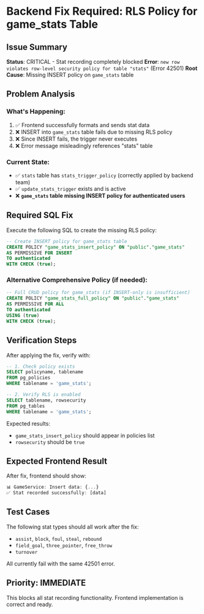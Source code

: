 # Backend Fix Required: RLS Policy for game_stats Table

## Issue Summary
**Status**: CRITICAL - Stat recording completely blocked
**Error**: `new row violates row-level security policy for table "stats"` (Error 42501)
**Root Cause**: Missing INSERT policy on `game_stats` table

## Problem Analysis

### What's Happening:
1. ✅ Frontend successfully formats and sends stat data
2. ❌ INSERT into `game_stats` table fails due to missing RLS policy
3. ❌ Since INSERT fails, the trigger never executes
4. ❌ Error message misleadingly references "stats" table

### Current State:
- ✅ `stats` table has `stats_trigger_policy` (correctly applied by backend team)
- ✅ `update_stats_trigger` exists and is active
- ❌ **`game_stats` table missing INSERT policy for authenticated users**

## Required SQL Fix

Execute the following SQL to create the missing RLS policy:

```sql
-- Create INSERT policy for game_stats table
CREATE POLICY "game_stats_insert_policy" ON "public"."game_stats"
AS PERMISSIVE FOR INSERT
TO authenticated
WITH CHECK (true);
```

### Alternative Comprehensive Policy (if needed):
```sql
-- Full CRUD policy for game_stats (if INSERT-only is insufficient)
CREATE POLICY "game_stats_full_policy" ON "public"."game_stats"
AS PERMISSIVE FOR ALL
TO authenticated
USING (true)
WITH CHECK (true);
```

## Verification Steps

After applying the fix, verify with:

```sql
-- 1. Check policy exists
SELECT policyname, tablename 
FROM pg_policies 
WHERE tablename = 'game_stats';

-- 2. Verify RLS is enabled
SELECT tablename, rowsecurity 
FROM pg_tables 
WHERE tablename = 'game_stats';
```

Expected results:
- `game_stats_insert_policy` should appear in policies list
- `rowsecurity` should be `true`

## Expected Frontend Result

After fix, frontend should show:
```javascript
📊 GameService: Insert data: {...}
✅ Stat recorded successfully: [data]
```

## Test Cases

The following stat types should all work after the fix:
- `assist`, `block`, `foul`, `steal`, `rebound`
- `field_goal`, `three_pointer`, `free_throw` 
- `turnover`

All currently fail with the same 42501 error.

## Priority: IMMEDIATE
This blocks all stat recording functionality. Frontend implementation is correct and ready.